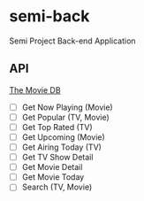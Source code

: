 # semi-back
Semi Project Back-end Application 

## API
[The Movie DB](https://developers.themoviedb.org/3/getting-started/introduction)

- [ ] Get Now Playing (Movie)
- [ ] Get Popular (TV, Movie)
- [ ] Get Top Rated (TV)
- [ ] Get Upcoming (Movie)
- [ ] Get Airing Today (TV)
- [ ] Get TV Show Detail
- [ ] Get Movie Detail
- [ ] Get Movie Today
- [ ] Search (TV, Movie)
